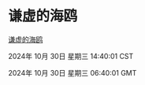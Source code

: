 # 谦虚的海鸥
[谦虚的海鸥](http://219.139.197.74:56308/qxdho/course/base/hotlink/index.php)

2024年 10月 30日 星期三 14:40:01 CST

2024年 10月 30日 星期三 06:40:01 GMT
